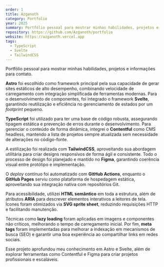 ```yaml
---
order: 1
title: Azganoth
category: Portfolio
year: 2025
summary: Portfólio pessoal para mostrar minhas habilidades, projetos e informações para contato.
repository: https://github.com/Azganoth/portfolio
website: https://azganoth.vercel.app
tags:
  - TypeScript
  - Svelte
  - TailwindCSS
---
```


Portfólio pessoal para mostrar minhas habilidades, projetos e informações para contato.

**Astro** foi escolhido como framework principal pela sua capacidade de gerar sites estáticos de alto desempenho, combinando velocidade de carregamento com integração simplificada de ferramentas modernas. Para o desenvolvimento de componentes, foi integrado o framework **Svelte**, garantindo reutilização e eficiência no gerenciamento de estados por um _footprint_ pequeno.

**TypeScript** foi utilizado para ter uma base de código robusta, assegurando tipagem estática e prevenção de erros durante o desenvolvimento. Para gerenciar o conteúdo de forma dinâmica, integrei o **Contentful** como CMS headless, mantendo a lista de projetos sempre atualizada sem necessidade de alterações no código-fonte.

A estilização foi realizada com **TailwindCSS**, aproveitando sua abordagem utilitária para criar designs responsivos de forma ágil e consistente. Todo o processo de design foi planejado e mantido no **Figma**, garantindo coerência visual entre protótipo e implementação.

O _deploy_ contínuo foi automatizado com **GitHub Actions**, enquanto o **GitHub Pages** serviu como plataforma de hospedagem estática, aproveitando sua integração nativa com repositórios Git.

Para acessibilidade, utilizei **HTML semântico** em toda a estrutura, além de atributos **ARIA** para descrever elementos interativos a leitores de tela. Ícones foram otimizados via **SVG sprite sheet**, reduzindo requisições HTTP e facilitando manutenção.

Técnicas como **lazy loading** foram aplicadas em imagens e componentes não críticos, melhorando o tempo de carregamento inicial. Por fim, **meta tags** foram implementadas para melhorar a indexação em mecanismos de busca (SEO) e garantir uma boa experiência ao compartilhar links em redes sociais.

Esse projeto aprofundou meu conhecimento em Astro e Svelte, além de explorar ferramentas como Contentful e Figma para criar projetos profissionais e escaláveis.
